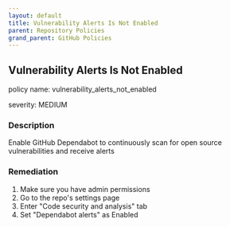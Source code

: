 ```yaml
---
layout: default
title: Vulnerability Alerts Is Not Enabled
parent: Repository Policies
grand_parent: GitHub Policies
---
```



## Vulnerability Alerts Is Not Enabled
policy name: vulnerability_alerts_not_enabled

severity: MEDIUM

### Description
Enable GitHub Dependabot to continuously scan for open source vulnerabilities and receive alerts


### Remediation
1. Make sure you have admin permissions
2. Go to the repo's settings page
3. Enter "Code security and analysis" tab
4. Set "Dependabot alerts" as Enabled



